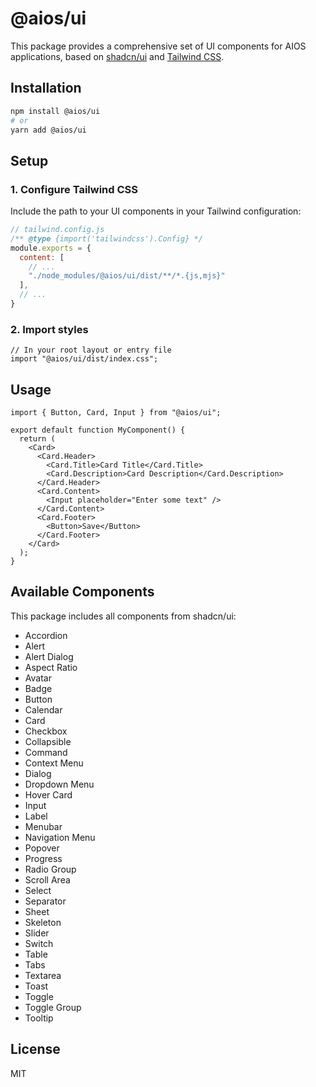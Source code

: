 # @aios/ui

This package provides a comprehensive set of UI components for AIOS applications, based on [shadcn/ui](https://ui.shadcn.com/) and [Tailwind CSS](https://tailwindcss.com/).

## Installation

```bash
npm install @aios/ui
# or
yarn add @aios/ui
```

## Setup

### 1. Configure Tailwind CSS

Include the path to your UI components in your Tailwind configuration:

```js
// tailwind.config.js
/** @type {import('tailwindcss').Config} */
module.exports = {
  content: [
    // ...
    "./node_modules/@aios/ui/dist/**/*.{js,mjs}"
  ],
  // ...
}
```

### 2. Import styles

```tsx
// In your root layout or entry file
import "@aios/ui/dist/index.css";
```

## Usage

```tsx
import { Button, Card, Input } from "@aios/ui";

export default function MyComponent() {
  return (
    <Card>
      <Card.Header>
        <Card.Title>Card Title</Card.Title>
        <Card.Description>Card Description</Card.Description>
      </Card.Header>
      <Card.Content>
        <Input placeholder="Enter some text" />
      </Card.Content>
      <Card.Footer>
        <Button>Save</Button>
      </Card.Footer>
    </Card>
  );
}
```

## Available Components

This package includes all components from shadcn/ui:

- Accordion
- Alert
- Alert Dialog
- Aspect Ratio
- Avatar
- Badge
- Button
- Calendar
- Card
- Checkbox
- Collapsible
- Command
- Context Menu
- Dialog
- Dropdown Menu
- Hover Card
- Input
- Label
- Menubar
- Navigation Menu
- Popover
- Progress
- Radio Group
- Scroll Area
- Select
- Separator
- Sheet
- Skeleton
- Slider
- Switch
- Table
- Tabs
- Textarea
- Toast
- Toggle
- Toggle Group
- Tooltip

## License

MIT

